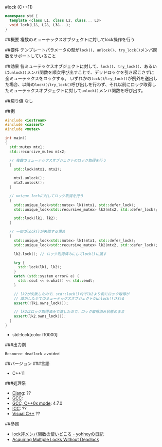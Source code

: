 #lock (C++11)
```cpp
namespace std {
  template <class L1, class L2, class... L3>
  void lock(L1&, L2&, L3&...);
}
```

##概要
複数のミューテックスオブジェクトに対してlock操作を行う


##要件
テンプレートパラメータの型が`lock()`、`unlock()`、`try_lock()`メンバ関数をサポートしていること


##効果
各ミューテックスオブジェクトに対して、`lock()`、`try_lock()`、あるいは`unlock()`メンバ関数を順次呼び出すことで、デッドロックを引き起こさずに全ミューテックスをロックする。 
いずれかの`lock()`/`try_lock()`が例外を送出した場合、以降の`lock()`/`try_lock()`呼び出しを行わず、それ以前にロック取得したミューテックスオブジェクトに対して`unlock()`メンバ関数を呼び出す。


##戻り値
なし


##例
```cpp
#include <iostream>
#include <cassert>
#include <mutex>

int main()
{
  std::mutex mtx1;
  std::recursive_mutex mtx2;

  // 複数のミューテックスオブジェクトのロック取得を行う
  {
    std::lock(mtx1, mtx2);

    mtx1.unlock();
    mtx2.unlock();
  }

  // unique_lockに対してロック取得を行う
  {
    std::unique_lock<std::mutex> lk1(mtx1, std::defer_lock);
    std::unique_lock<std::recursive_mutex> lk2(mtx2, std::defer_lock);

    std::lock(lk1, lk2);
  }

  // 一部のlock()が失敗する場合
  {
    std::unique_lock<std::mutex> lk1(mtx1, std::defer_lock);
    std::unique_lock<std::recursive_mutex> lk2(mtx2, std::defer_lock);

    lk2.lock(); // ロック取得済みにしてlock()に渡す

    try {
      std::lock(lk1, lk2);
    }
    catch (std::system_error& e) {
      std::cout << e.what() << std::endl;
    }

    // lk2が失敗したので、std::lock()内でlk2より前にロック取得が
    // 成功した全てのミューテックスオブジェクトがunlock()される
    assert(!lk1.owns_lock());

    // lk2はロック取得済みで渡したので、ロック取得済み状態のまま
    assert(lk2.owns_lock());
  }
}
```
* std::lock[color ff0000]

###出力例
```
Resource deadlock avoided
```

##バージョン
###言語
- C++11

###処理系
- [Clang](/implementation.md#clang): ??
- [GCC](/implementation.md#gcc): 
- [GCC, C++0x mode](/implementation.md#gcc): 4.7.0
- [ICC](/implementation.md#icc): ??
- [Visual C++](/implementation.md#visual_cpp) ??


##参照
- [lock非メンバ関数の使いどころ - yohhoyの日記](http://d.hatena.ne.jp/yohhoy/20120919/p1)
- [Acquiring Multiple Locks Without Deadlock](http://www.justsoftwaresolutions.co.uk/threading/acquiring-multiple-locks-without-deadlock.html)


